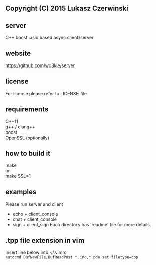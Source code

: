 ## Copyright (C) 2015 Lukasz Czerwinski

## server
C++ boost::asio based async client/server

## website
https://github.com/wo3kie/server

## license
For license please refer to LICENSE file.

## requirements
C++11  
g++ / clang++  
boost  
OpenSSL (optionally)

## how to build it
make  
or  
make SSL=1

## examples
Please run server and client
* echo + client_console
* chat + client_console
* sign + client_sign
Each directory has 'readme' file for more details.

## .tpp file extension in vim
Insert line below into ~/.vimrc  
`autocmd BufNewFile,BufReadPost *.ino,*.pde set filetype=cpp`

